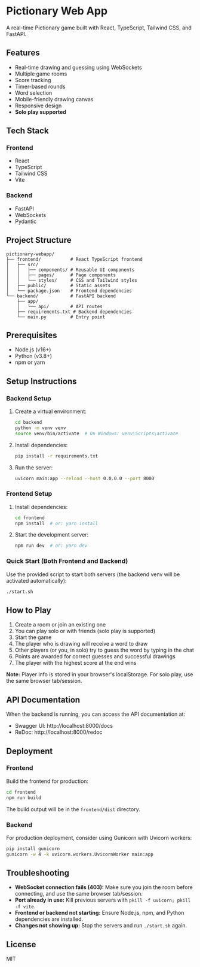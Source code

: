 # Pictionary Web App

A real-time Pictionary game built with React, TypeScript, Tailwind CSS, and FastAPI.

## Features

- Real-time drawing and guessing using WebSockets
- Multiple game rooms
- Score tracking
- Timer-based rounds
- Word selection
- Mobile-friendly drawing canvas
- Responsive design
- **Solo play supported**

## Tech Stack

### Frontend
- React
- TypeScript
- Tailwind CSS
- Vite

### Backend
- FastAPI
- WebSockets
- Pydantic

## Project Structure

```
pictionary-webapp/
├── frontend/           # React TypeScript frontend
│   ├── src/
│   │   ├── components/ # Reusable UI components
│   │   ├── pages/      # Page components
│   │   └── styles/     # CSS and Tailwind styles
│   ├── public/         # Static assets
│   └── package.json    # Frontend dependencies
└── backend/            # FastAPI backend
    ├── app/
    │   └── api/        # API routes
    ├── requirements.txt # Backend dependencies
    └── main.py         # Entry point
```

## Prerequisites

- Node.js (v16+)
- Python (v3.8+)
- npm or yarn

## Setup Instructions

### Backend Setup

1. Create a virtual environment:
   ```bash
   cd backend
   python -m venv venv
   source venv/bin/activate  # On Windows: venv\Scripts\activate
   ```

2. Install dependencies:
   ```bash
   pip install -r requirements.txt
   ```

3. Run the server:
   ```bash
   uvicorn main:app --reload --host 0.0.0.0 --port 8000
   ```

### Frontend Setup

1. Install dependencies:
   ```bash
   cd frontend
   npm install  # or: yarn install
   ```

2. Start the development server:
   ```bash
   npm run dev  # or: yarn dev
   ```

### Quick Start (Both Frontend and Backend)

Use the provided script to start both servers (the backend venv will be activated automatically):
```bash
./start.sh
```

## How to Play

1. Create a room or join an existing one
2. You can play solo or with friends (solo play is supported)
3. Start the game
4. The player who is drawing will receive a word to draw
5. Other players (or you, in solo) try to guess the word by typing in the chat
6. Points are awarded for correct guesses and successful drawings
7. The player with the highest score at the end wins

**Note:** Player info is stored in your browser's localStorage. For solo play, use the same browser tab/session.

## API Documentation

When the backend is running, you can access the API documentation at:
- Swagger UI: http://localhost:8000/docs
- ReDoc: http://localhost:8000/redoc

## Deployment

### Frontend

Build the frontend for production:
```bash
cd frontend
npm run build
```

The build output will be in the `frontend/dist` directory.

### Backend

For production deployment, consider using Gunicorn with Uvicorn workers:
```bash
pip install gunicorn
gunicorn -w 4 -k uvicorn.workers.UvicornWorker main:app
```

## Troubleshooting

- **WebSocket connection fails (403):** Make sure you join the room before connecting, and use the same browser tab/session.
- **Port already in use:** Kill previous servers with `pkill -f uvicorn; pkill -f vite`.
- **Frontend or backend not starting:** Ensure Node.js, npm, and Python dependencies are installed.
- **Changes not showing up:** Stop the servers and run `./start.sh` again.

## License

MIT 